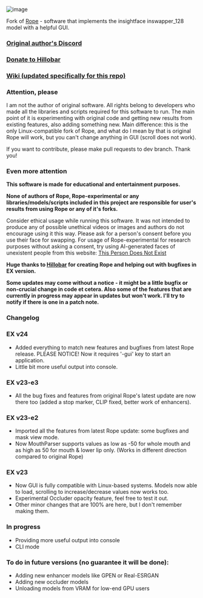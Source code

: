 ![image](https://github.com/Hillobar/Rope/assets/63615199/3003777e-1477-4c39-9749-cf2314287cad)

Fork of [Rope](https://github.com/Hillobar/Rope) - software that implements the insightface inswapper_128 model with a helpful GUI.
### [Original author's Discord](https://discord.gg/EcdVAFJzqp)

### [Donate to Hillobar](https://www.paypal.com/donate/?hosted_button_id=Y5SB9LSXFGRF2)

### [Wiki (updated specifically for this repo)](https://github.com/aquawaves/Rope-experimental/wiki)

### Attention, please ###

I am not the author of original software. All rights belong to developers who made all the libraries and scripts required for this software to run.
The main point of it is experimenting with original code and getting new results from existing features, also adding something new.
Main difference: this is the only Linux-compatible fork of Rope, and what do I mean by that is original Rope will work, but you can't change anything in GUI (scroll does not work).

If you want to contribute, please make pull requests to dev branch. Thank you!

### Even more attention ###

**This software is made for educational and entertainment purposes.**

**None of authors of Rope, Rope-experimental or any libraries/models/scripts included in this project are responsible for user's results from using Rope or any of it's forks.**

Consider ethical usage while running this software. It was not intended to produce any of possible unethical videos or images and authors do not encourage using it this way. Please ask for a person's consent before you use their face for swapping.
For usage of Rope-experimental for research purposes without asking a consent, try using AI-generated faces of unexistent people from this website: [This Person Does Not Exist](https://thispersondoesnotexist.com)

**Huge thanks to [Hillobar](https://github.com/Hillobar) for creating Rope and helping out with bugfixes in EX version.**

**Some updates may come without a notice - it might be a little bugfix or non-crucial change in code et cetera. 
Also some of the features that are currently in progress may appear in updates but won't work. I'll try to notify if there is one in a patch note.**

### Changelog ###
### EX v24 ###
- Added everything to match new features and bugfixes from latest Rope release. PLEASE NOTICE! Now it requires '-gui' key to start an application.
- Little bit more useful output into console.

### EX v23-e3
- All the bug fixes and features from original Rope's latest update are now there too (added a stop marker, CLIP fixed, better work of enhancers).

### EX v23-e2
- Imported all the features from latest Rope update: some bugfixes and mask view mode.
- Now MouthParser supports values as low as -50 for whole mouth and as high as 50 for mouth & lower lip only. (Works in different direction compared to original Rope)

### EX v23
- Now GUI is fully compatible with Linux-based systems. Models now able to load, scrolling to increase/decrease values now works too.
- Experimental Occluder opacity feature, feel free to test it out.
- Other minor changes that are 100% are here, but I don't remember making them.

### In progress ###

- Providing more useful output into console
- CLI mode

### To do in future versions (no guarantee it will be done): ###
- Adding new enhancer models like GPEN or Real-ESRGAN
- Adding new occluder models
- Unloading models from VRAM for low-end GPU users

